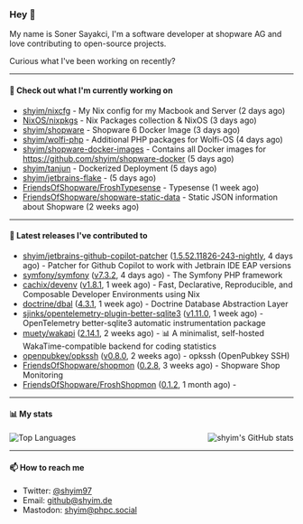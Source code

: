 ### Hey 👋

My name is Soner Sayakci, I'm a software developer at shopware AG and love contributing to open-source projects.

Curious what I've been working on recently?

---

#### 👷 Check out what I'm currently working on

- [shyim/nixcfg](https://github.com/shyim/nixcfg) - My Nix config for my Macbook and Server (2 days ago)
- [NixOS/nixpkgs](https://github.com/NixOS/nixpkgs) - Nix Packages collection &amp; NixOS (3 days ago)
- [shyim/shopware](https://github.com/shyim/shopware) - Shopware 6 Docker Image (3 days ago)
- [shyim/wolfi-php](https://github.com/shyim/wolfi-php) - Additional PHP packages for Wolfi-OS (4 days ago)
- [shyim/shopware-docker-images](https://github.com/shyim/shopware-docker-images) - Contains all Docker images for https://github.com/shyim/shopware-docker (5 days ago)
- [shyim/tanjun](https://github.com/shyim/tanjun) - Dockerized Deployment (5 days ago)
- [shyim/jetbrains-flake](https://github.com/shyim/jetbrains-flake) -  (5 days ago)
- [FriendsOfShopware/FroshTypesense](https://github.com/FriendsOfShopware/FroshTypesense) - Typesense (1 week ago)
- [FriendsOfShopware/shopware-static-data](https://github.com/FriendsOfShopware/shopware-static-data) - Static JSON information about Shopware (2 weeks ago)

---

#### 🔭 Latest releases I've contributed to

- [shyim/jetbrains-github-copilot-patcher](https://github.com/shyim/jetbrains-github-copilot-patcher) ([1.5.52.11826-243-nightly](https://github.com/shyim/jetbrains-github-copilot-patcher/releases/tag/1.5.52.11826-243-nightly), 4 days ago) - Patcher for Github Copilot to work with Jetbrain IDE EAP versions
- [symfony/symfony](https://github.com/symfony/symfony) ([v7.3.2](https://github.com/symfony/symfony/releases/tag/v7.3.2), 4 days ago) - The Symfony PHP framework
- [cachix/devenv](https://github.com/cachix/devenv) ([v1.8.1](https://github.com/cachix/devenv/releases/tag/v1.8.1), 1 week ago) - Fast, Declarative, Reproducible, and Composable Developer Environments using Nix
- [doctrine/dbal](https://github.com/doctrine/dbal) ([4.3.1](https://github.com/doctrine/dbal/releases/tag/4.3.1), 1 week ago) - Doctrine Database Abstraction Layer
- [sjinks/opentelemetry-plugin-better-sqlite3](https://github.com/sjinks/opentelemetry-plugin-better-sqlite3) ([v1.11.0](https://github.com/sjinks/opentelemetry-plugin-better-sqlite3/releases/tag/v1.11.0), 1 week ago) - OpenTelemetry better-sqlite3 automatic instrumentation package
- [muety/wakapi](https://github.com/muety/wakapi) ([2.14.1](https://github.com/muety/wakapi/releases/tag/2.14.1), 2 weeks ago) - 📊 A minimalist, self-hosted WakaTime-compatible backend for coding statistics
- [openpubkey/opkssh](https://github.com/openpubkey/opkssh) ([v0.8.0](https://github.com/openpubkey/opkssh/releases/tag/v0.8.0), 2 weeks ago) - opkssh (OpenPubkey SSH)
- [FriendsOfShopware/shopmon](https://github.com/FriendsOfShopware/shopmon) ([0.2.8](https://github.com/FriendsOfShopware/shopmon/releases/tag/0.2.8), 3 weeks ago) - Shopware Shop Monitoring
- [FriendsOfShopware/FroshShopmon](https://github.com/FriendsOfShopware/FroshShopmon) ([0.1.2](https://github.com/FriendsOfShopware/FroshShopmon/releases/tag/0.1.2), 1 month ago) - 

---

#### 📊 My stats

<img align="right" alt="shyim's GitHub stats" src="https://github-readme-stats.vercel.app/api?username=shyim&count_private=1&show_icons=true&" />

![Top Languages](https://github-readme-stats.vercel.app/api/top-langs/?username=shyim)

---

#### 📫 How to reach me

- Twitter: [@shyim97](https://twitter.com/shyim97)
- Email: [github@shyim.de](mailto://github@shyim.de)
- Mastodon: <a rel="me" href="https://phpc.social/@shyim">shyim@phpc.social</a>
